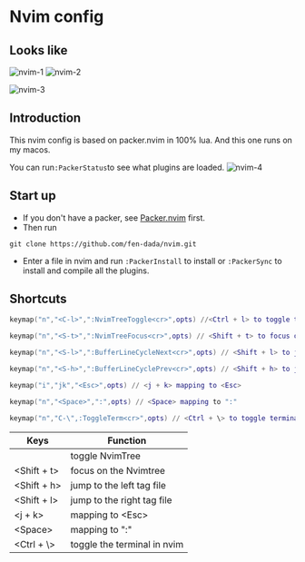# Nvim config
## Looks like

![nvim-1](https://pic.imgdb.cn/item/64afa4561ddac507ccbdb185.jpg)
![nvim-2](https://pic.imgdb.cn/item/64afa4751ddac507ccbe385c.jpg)

![nvim-3](https://pic.imgdb.cn/item/64afa4751ddac507ccbe38a1.jpg)
## Introduction
This nvim config is based on packer.nvim in 100% lua.
And this one runs on my macos.

You can run`:PackerStatus`to see what plugins are loaded.
![nvim-4](https://pic.imgdb.cn/item/64afa7011ddac507ccc88f78.jpg)

## Start up
* If you don't have a packer, see [Packer.nvim](https://github.com/wbthomason/packer.nvim.git) first.
* Then run 
```shell
git clone https://github.com/fen-dada/nvim.git
```
* Enter a file in nvim and run `:PackerInstall` to install or `:PackerSync` to install and compile all the plugins. 

## Shortcuts
```lua
keymap("n","<C-l>",":NvimTreeToggle<cr>",opts) //<Ctrl + l> to toggle the file tree structure

keymap("n","<S-t>",":NvimTreeFocus<cr>",opts) // <Shift + t> to focus on the NvimTree

keymap("n","<S-l>",":BufferLineCycleNext<cr>",opts) // <Shift + l> to jump to the right tag file

keymap("n","<S-h>",":BufferLineCyclePrev<cr>",opts) // <Shift + h> to jump to the left tag file

keymap("i","jk","<Esc>",opts) // <j + k> mapping to <Esc>

keymap("n","<Space>",":",opts) // <Space> mapping to ":"

keymap("n","C-\",:ToggleTerm<cr>",opts) // <Ctrl + \> to toggle terminal in nvim
```
Keys | Function
---- | --------
<F4> | toggle NvimTree
<Shift + t> | focus on the Nvimtree
<Shift + h> | jump to the left tag file
<Shift + l> | jump to the right tag file
<j + k> | mapping to \<Esc>
\<Space> | mapping to ":"
<Ctrl + \\> | toggle the terminal in nvim
